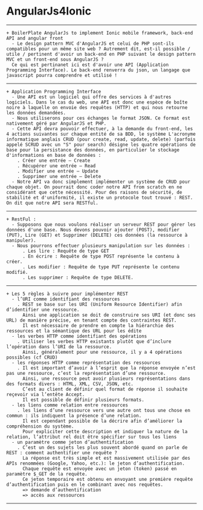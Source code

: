 # AngularJs4Ionic
------------------------------------------------------------------------------
    + BoilerPlate AngularJs to implement Ionic mobile framework, back-end API and angular front
      - Le design pattern MVC d'AngularJS et celui de PHP sont-ils compatibles pour un même site web ? Autrement dit, est-il possible / utile / pertinent d'avoir un back-end en PHP suivant le design pattern MVC et un front-end sous AngularJS ?
      Ce qui est pertinanet ici est d'avoir une API (Application Programming Interface). Le back-end renverra du json, un langage que javascript pourra comprendre et utilisé !
------------------------------------------------------------------------------
    + Application Programming Interface
      - Une API est un logiciel qui offre des services à d'autres logiciels. Dans le cas du web, une API est donc une espèce de boîte noire à laquelle on envoie des requêtes (HTTP) et qui nous retourne les données demandées.
      - Nous utiliserons pour ces échanges le format JSON. Ce format est nativement géré par AngularJS et PHP.
      - Cette API devra pouvoir effectuer, à la demande du front-end, les 4 actions suivantes sur chaque entité de sa BDD, le système L'acronyme informatique anglais CRUD (pour create, read, update, delete) (parfois appelé SCRUD avec un "S" pour search) désigne les quatre opérations de base pour la persistance des données, en particulier le stockage d'informations en base de données :
        . Créer une entrée — Create
        . Récupérer une entrée — Read
        . Modifier une entrée — Update
        . Supprimer une entrée — Delete
      - Notre API va donc simplement implémenter un système de CRUD pour chaque objet. On pourrait donc coder notre API from scratch en ne considérant que cette nécessité. Pour des raisons de sécurité, de stabilité et d'uniformité, il existe un protocole tout trouvé : REST. On dit que notre API sera RESTful.
------------------------------------------------------------------------------
    + RestFul :
      - Supposons que nous voulons réaliser un serveur REST pour gérer les données d'une base. Nous devons pouvoir ajouter (POST), modifier (PUT), Lire (GET) et Supprimer (DELETE) ces données (la ressource à manipuler).
      - Nous pourrons effectuer plusieurs manipulation sur les données :
          . Les lire : Requête de type GET
          . En écrire : Requête de type POST représente le contenu à créer.
          . Les modifier : Requête de type PUT représente le contenu modifié.
          . Les supprimer : Requête de type DELETE.
------------------------------------------------------------------------------
    + Les 5 règles à suivre pour implémenter REST
      - l’URI comme identifiant des ressources
        . REST se base sur les URI (Uniform Resource Identifier) afin d’identifier une ressource.
          Ainsi une application se doit de construire ses URI (et donc ses URL) de manière précise, en tenant compte des contraintes REST.
          Il est nécessaire de prendre en compte la hiérarchie des ressources et la sémantique des URL pour les édite
      - les verbes HTTP comme identifiant des opérations
        . Utiliser les verbes HTTP existants plutôt que d’inclure l’opération dans l’URI de la ressource.
          Ainsi, généralement pour une ressource, il y a 4 opérations possibles (cf CRUD)
      - les réponses HTTP comme représentation des ressources
        . Il est important d’avoir à l’esprit que la réponse envoyée n’est pas une ressource, c’est la représentation d’une ressource.
          Ainsi, une ressource peut avoir plusieurs représentations dans des formats divers : HTML, XML, CSV, JSON, etc.
          C’est au client de définir quel format de réponse il souhaite reçevoir via l’entête Accept.
          Il est possible de définir plusieurs formats.
      - les liens comme relation entre ressources
        . les liens d’une ressource vers une autre ont tous une chose en commun : ils indiquent la présence d’une relation.
          Il est cependant possible de la décrire afin d’améliorer la compréhension du système.
          Pour expliciter cette description et indiquer la nature de la relation, l’attribut rel doit être spécifier sur tous les liens
      - un paramètre comme jeton d’authentification
        . C’est un des sujets les plus souvent abordé quand on parle de REST : comment authentifier une requête ?
          La réponse est très simple et est massivement utilisée par des APIs renommées (Google, Yahoo, etc.): le jeton d’authentification.
          Chaque requête est envoyée avec un jeton (token) passé en paramètre $_GET de la requête.
          Ce jeton temporaire est obtenu en envoyant une première requête d’authentification puis en le combinant avec nos requêtes.
          => demande d’authentification
          => accès aux ressources
------------------------------------------------------------------------------


